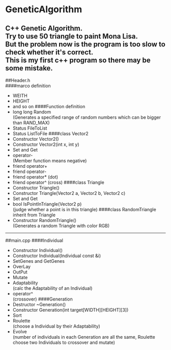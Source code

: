 # GeneticAlgorithm
C++ Genetic Algorithm.  
Try to use 50 triangle to paint Mona Lisa.  
But the problem now is the program is too slow to check whether it's correct.  
This is my first c++ program so there may be some mistake.
--------  
##Header.h  
####marco definition
* WEITH
* HEIGHT
* and so on
####Function definition
* long long Random  
(Generates a specified range of random numbers which can be bigger than RAND_MAX)
* Status FileToList
* Status ListToFile
####class Vector2
* Constructor Vector2()
* Constructor Vector2(int x, int y)
* Set and Get
* operator-  
(Member function means negative)
* friend operator+
* friend operator-
* friend operator*  (dot)
* friend operator^  (cross)
####class Triangle
* Constructor Triangle()
* Constructor Triangle(Vector2 a, Vector2 b, Vector2 c)
* Set and Get
* bool IsPointInTriangle(Vector2 p)  
(judge whether a point is in this triangle)
####class RandomTriangle
inherit from Triangle
* Constructor RandomTriangle()  
(Generates a random Triangle with color RGB)
-------
##main.cpp
####Individual
* Constructor Individual()
* Constructor Individual(Individual const &i)
* SetGenes and GetGenes
* OverLay
* OutPut
* Mutate
* Adaptability  
(calc the Adaptability of an Individual)
* operator^  
(crossover)
####Generation
* Destructor ~Generation()
* Constructor Generation(int target[WIDTH][HEIGHT][3])
* Sort
* Roulette  
(choose a Individual by their Adaptability)
* Evolve  
(number of individuals in each Generation are all the same, Roulette choose two Individuals to crossover and mutate)
